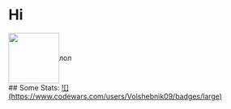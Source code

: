 # Hi 
<div style="display: flex; align-items: center;" >
<img src="https://i.gifer.com/2iFb.gif" width="100" height="100"> лол
</div>
<!-- ![](https://lingtalfi.com/services/pngtext?color=00a7ff&size=15&text=Contacts) -->
## Some Stats:
<a href='https://www.codewars.com/users/Volshebnik09'>![](https://www.codewars.com/users/Volshebnik09/badges/large)</a>
